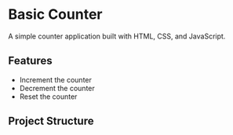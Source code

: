 # Basic Counter

A simple counter application built with HTML, CSS, and JavaScript.

## Features

- Increment the counter
- Decrement the counter
- Reset the counter

## Project Structure


